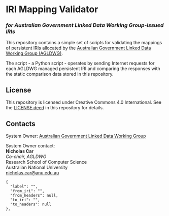 # IRI Mapping Validator
### _for Australian Government Linked Data Working Group-issued IRIs_

This repository contains a simple set of scripts for validating the mappings of persistent IRIs allocated by the [Australian Government Linked Data Working Group (AGLDWG)](https://www.linked.data.gov.au).

The script - a Python script - operates by sending Internet requests for each AGLDWG managed persistent IRI and comparing the responses with the static comparison data stored in this repository.


## License
This repository is licensed under Creative Commons 4.0 International. See the [LICENSE deed](LICENSE) in this repository for details.


## Contacts
System Owner:  [Australian Government Linked Data Working Group](http://linked.data.gov.au)

System Owner contact:  
**Nicholas Car**  
*Co-chair, AGLDWG*  
Research School of Computer Science  
Australian National University   
<nicholas.car@anu.edu.au>



    {
      "label": "",
      "from_iri": "",
      "from_headers": null,
      "to_iri": "",
      "to_headers": null
    },